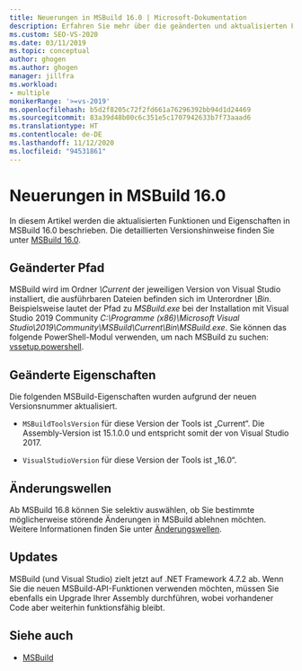 ```yaml
---
title: Neuerungen in MSBuild 16.0 | Microsoft-Dokumentation
description: Erfahren Sie mehr über die geänderten und aktualisierten Features und Eigenschaften für MSBuild 16.0, einschließlich von Links zu den Versionshinweisen.
ms.custom: SEO-VS-2020
ms.date: 03/11/2019
ms.topic: conceptual
author: ghogen
ms.author: ghogen
manager: jillfra
ms.workload:
- multiple
monikerRange: '>=vs-2019'
ms.openlocfilehash: b5d2f8205c72f2fd661a76296392bb94d1d24469
ms.sourcegitcommit: 83a39d48b00c6c351e5c1707942633b7f73aaad6
ms.translationtype: HT
ms.contentlocale: de-DE
ms.lasthandoff: 11/12/2020
ms.locfileid: "94531861"
---
```

# <a name="whats-new-in-msbuild-160"></a>Neuerungen in MSBuild 16.0

In diesem Artikel werden die aktualisierten Funktionen und Eigenschaften in MSBuild 16.0 beschrieben. Die detaillierten Versionshinweise finden Sie unter [MSBuild 16.0](https://github.com/microsoft/msbuild/releases/tag/v16.0.461.62831).

## <a name="changed-path"></a>Geänderter Pfad

 MSBuild wird im Ordner *\Current* der jeweiligen Version von Visual Studio installiert, die ausführbaren Dateien befinden sich im Unterordner *\Bin*. Beispielsweise lautet der Pfad zu *MSBuild.exe* bei der Installation mit Visual Studio 2019 Community *C:\Programme (x86)\Microsoft Visual Studio\2019\Community\MSBuild\Current\Bin\MSBuild.exe*. Sie können das folgende PowerShell-Modul verwenden, um nach MSBuild zu suchen: [vssetup.powershell](https://github.com/Microsoft/vssetup.powershell).

## <a name="changed-properties"></a>Geänderte Eigenschaften

 Die folgenden MSBuild-Eigenschaften wurden aufgrund der neuen Versionsnummer aktualisiert.

- `MSBuildToolsVersion` für diese Version der Tools ist „Current“. Die Assembly-Version ist 15.1.0.0 und entspricht somit der von Visual Studio 2017.

- `VisualStudioVersion` für diese Version der Tools ist „16.0“.

## <a name="change-waves"></a>Änderungswellen

Ab MSBuild 16.8 können Sie selektiv auswählen, ob Sie bestimmte möglicherweise störende Änderungen in MSBuild ablehnen möchten. Weitere Informationen finden Sie unter [Änderungswellen](change-waves.md).

## <a name="updates"></a>Updates

MSBuild (und Visual Studio) zielt jetzt auf .NET Framework 4.7.2 ab. Wenn Sie die neuen MSBuild-API-Funktionen verwenden möchten, müssen Sie ebenfalls ein Upgrade Ihrer Assembly durchführen, wobei vorhandener Code aber weiterhin funktionsfähig bleibt.

## <a name="see-also"></a>Siehe auch

- [MSBuild](../msbuild/msbuild.md)
